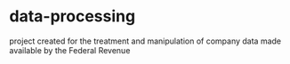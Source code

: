 # data-processing
 project created for the treatment and manipulation of company data made available by the Federal Revenue
